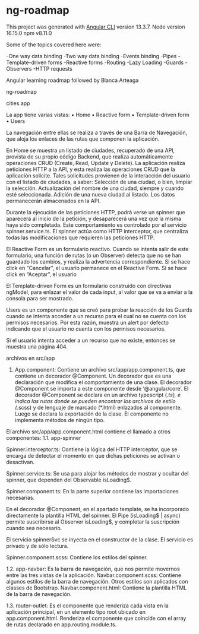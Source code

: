 # ng-roadmap

This project was generated with [Angular CLI](https://github.com/angular/angular-cli) version 13.3.7.
Node version 16.15.0
npm v8.11.0

Some of the topics covered here were:

-One way data binding
-Two way data binding
-Events binding
-Pipes
-Template-driven forms
-Reactive forms
-Routing
-Lazy Loading
-Guards
-Observers
-HTTP requests

Angular learning roadmap followed by Blanca Arteaga

ng-roadmap

cities.app

La app tiene varias vistas:
    • Home
    • Reactive form
    • Template-driven form
    • Users

La navegación entre ellas se realiza a través de una Barra de Navegación, que aloja los enlaces de las rutas que componen la aplicación.

En Home se muestra un listado de ciudades, recuperado de una API, provista de su propio código Backend, que realiza automáticamente operaciones CRUD (Create, Read, Update y Delete). La aplicación realiza peticiones HTTP a la API, y esta realiza las operaciones CRUD que la aplicación solicite. Tales solicitudes provienen de la interacción del usuario con el listado de ciudades, a saber:
Selección de una ciudad, o bien, limpiar la selección.
Actualización del nombre de una ciudad, siempre y cuando esté seleccionada.
Adición de una nueva ciudad al listado.
Los datos permanecerán almacenados en la API.

Durante la ejecución de las peticiones HTTP, podrá verse un spinner que aparecerá al inicio de la petición, y desaparecerá una vez que la misma haya sido completada. Este comportamiento es controlado por el servicio spinner.service.ts. El spinner actúa como HTTP interceptor, que centraliza todas las modificaciones que requieren las peticiones HTTP.

El Reactive Form es un formulario reactivo. Cuando se intenta salir de este formulario, una función de rutas (o un Observer) detecta que no se han guardado los cambios, y realiza la advertencia correspondiente. Si se hace click en “Cancelar”, el usuario permanece en el Reactive Form. Si se hace click en “Aceptar”, el usuario 

El Template-driven Form es un formulario construido con directivas ngModel, para enlazar el valor de cada input, al valor que se va a enviar a la consola para ser mostrado.

Users es un componente que se creó para probar la reacción de los Guards cuando se intenta acceder a un recurso para el cual no se cuenta con los permisos necesarios. Por esta razón, muestra un alert por defecto indicando que el usuario no cuenta con los permisos necesarios.

Si el usuario intenta acceder a un recurso que no existe, entonces se muestra una página 404.

archivos en src/app

1. App.component:
Contiene un archivo src/app/app.component.ts, que contiene un decorador @Component.
Un decorador que es una declaración que modifica el comportamiento de una clase.
El decorador @Component se importa a este componente desde ‘@angular/core’.
El decorador @Component se declara en un archivo typescript (*.ts), e indica las rutas donde se pueden encontrar los archivos de estilo (*.scss) y de lenguaje de marcado (*.html) enlazados al componente.
Luego se declara la exportación de la clase.
El componente no implementa métodos de ningún tipo.

El archivo src/app/app.component.html contiene el llamado a otros componentes:
1.1. app-spinner

Spinner.interceptor.ts: Contiene la lógica del HTTP interceptor, que se encarga de detectar el momento en que dichas peticiones se activan o desactivan.

Spinner.service.ts: Se usa para alojar los métodos de mostrar y ocultar del spinner, que dependen del Observable isLoading$.

Spinner.component.ts: En la parte superior contiene las importaciones necesarias.

En el decorador @Component, en el apartado template, se ha incorporado directamente la plantilla HTML del spinner. El Pipe (isLoading$ | async) permite suscribirse al Observer isLoading$, y completar la suscripción cuando sea necesario.

El servicio spinnerSvc se inyecta en el constructor de la clase. El servicio es privado y de sólo lectura.

Spinner.component.scss: Contiene los estilos del spinner.

1.2. app-navbar: Es la barra de navegación, que nos permite movernos entre las tres vistas de la aplicación.
Navbar.component.scss: Contiene algunos estilos de la barra de navegación. Otros estilos son aplicados con classes de Bootstrap.
Navbar.component.html: Contiene la plantilla HTML de la barra de navegación.

1.3. router-outlet: Es el componente que renderiza cada vista en la aplicación principal, en un elemento tipo root ubicado en app.component.html. Renderiza el componente que coincide con el array de rutas declarado en app.routing.module.ts.
